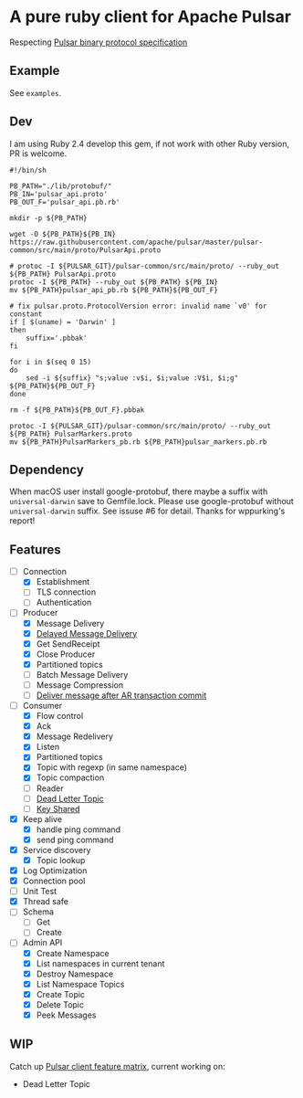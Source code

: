 # A pure ruby client for Apache Pulsar

Respecting [Pulsar binary protocol specification][2]

## Example

See `examples`.

## Dev

I am using Ruby 2.4 develop this gem, if not work with other Ruby version, PR is welcome.

```shell
#!/bin/sh

PB_PATH="./lib/protobuf/"
PB_IN='pulsar_api.proto'
PB_OUT_F='pulsar_api.pb.rb'

mkdir -p ${PB_PATH}

wget -O ${PB_PATH}${PB_IN} https://raw.githubusercontent.com/apache/pulsar/master/pulsar-common/src/main/proto/PulsarApi.proto

# protoc -I ${PULSAR_GIT}/pulsar-common/src/main/proto/ --ruby_out ${PB_PATH} PulsarApi.proto
protoc -I ${PB_PATH} --ruby_out ${PB_PATH} ${PB_IN}
mv ${PB_PATH}pulsar_api_pb.rb ${PB_PATH}${PB_OUT_F}

# fix pulsar.proto.ProtocolVersion error: invalid name `v0' for constant
if [ $(uname) = 'Darwin' ]
then
    suffix='.pbbak'
fi

for i in $(seq 0 15)
do
    sed -i ${suffix} "s;value :v$i, $i;value :V$i, $i;g" ${PB_PATH}${PB_OUT_F}
done

rm -f ${PB_PATH}${PB_OUT_F}.pbbak

protoc -I ${PULSAR_GIT}/pulsar-common/src/main/proto/ --ruby_out ${PB_PATH} PulsarMarkers.proto
mv ${PB_PATH}PulsarMarkers_pb.rb ${PB_PATH}pulsar_markers.pb.rb
```

## Dependency

When macOS user install google-protobuf, there maybe a suffix with `universal-darwin` save to Gemfile.lock. Please use google-protobuf without `universal-darwin` suffix. See issuse #6 for detail. Thanks for wppurking's report!

## Features

- [ ] Connection
  - [x] Establishment
  - [ ] TLS connection
  - [ ] Authentication
- [ ] Producer
  - [x] Message Delivery
  - [x] [Delayed Message Delivery][1]
  - [x] Get SendReceipt
  - [x] Close Producer
  - [x] Partitioned topics
  - [ ] Batch Message Delivery
  - [ ] Message Compression
  - [ ] [Deliver message after AR transaction commit][3]
- [ ] Consumer
  - [x] Flow control
  - [x] Ack
  - [x] Message Redelivery
  - [x] Listen
  - [x] Partitioned topics
  - [x] Topic with regexp (in same namespace)
  - [x] Topic compaction
  - [ ] Reader
  - [ ] [Dead Letter Topic][4]
  - [ ] [Key Shared][6]
- [x] Keep alive
  - [x] handle ping command
  - [x] send ping command
- [x] Service discovery
  - [x] Topic lookup
- [x] Log Optimization
- [x] Connection pool
- [ ] Unit Test
- [x] Thread safe
- [ ] Schema
  - [ ] Get
  - [ ] Create
- [ ] Admin API
  - [x] Create Namespace
  - [x] List namespaces in current tenant
  - [x] Destroy Namespace
  - [x] List Namespace Topics
  - [x] Create Topic
  - [x] Delete Topic
  - [x] Peek Messages

## WIP

Catch up [Pulsar client feature matrix][5], current working on:

- Dead Letter Topic

[1]: https://github.com/apache/pulsar/wiki/PIP-26%3A-Delayed-Message-Delivery "PIP 26: Delayed Message Delivery"
[2]: https://pulsar.apache.org/docs/en/develop-binary-protocol/ "Pulsar binary protocol specification"
[3]: https://github.com/Envek/after_commit_everywhere "after commit everywhere"
[4]: https://github.com/apache/pulsar/wiki/PIP-22:-Pulsar-Dead-Letter-Topic "PIP 22: Pulsar Dead Letter Topic"
[5]: https://github.com/apache/pulsar/wiki/Client-Features-Matrix "Pulsar client feature matrix"
[6]: https://pulsar.apache.org/docs/en/concepts-messaging/#key_shared "consumer key_shared mode"
